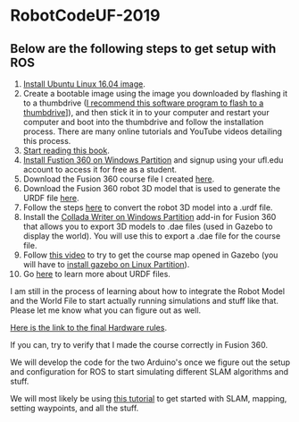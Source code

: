 # RobotCodeUF-2019

## Below are the following steps to get setup with ROS

1. [Install Ubuntu Linux 16.04 image](http://releases.ubuntu.com/16.04/).
2. Create a bootable image using the image you downloaded by flashing it to a thumbdrive ([I recommend this software program to flash to a thumbdrive](https://www.balena.io/etcher/)]),
   and then stick it in to your computer and restart your computer and boot into the thumbdrive and follow the installation process.
   There are many online tutorials and YouTube videos detailing this process.
3. [Start reading this book](http://lsi.vc.ehu.es/pablogn/investig/ROS/A%20Gentle%20Introduction%20to%20ROS.pdf).
4. [Install Fustion 360 on Windows Partition](https://www.autodesk.com/products/fusion-360/overview?mktvar002=1028563&&mkwid=sGqd1YrTz%7cpcrid%7c308370108716%7cpkw%7cfusion%20360%7cpmt%7ce%7cpdv%7cc%7cslid%7c%7cpgrid%7c64140211587%7cptaid%7caud-554208419493:kwd-330308867034%7c&intent=&utm_medium=cpc&utm_source=google&utm_campaign=GGL_Fusion+360_US_BR_RMKT_SEM_EXACT&utm_term=fusion%20360&utm_content=sGqd1YrTz%7cpcrid%7c308370108716%7cpkw%7cfusion%20360%7cpmt%7ce%7cpdv%7cc%7cslid%7c%7cpgrid%7c64140211587%7cptaid%7caud-554208419493:kwd-330308867034%7c&addisttype=g&s_kwcid=AL!8131199977!3!308370108716!e!!g!!fusion%20360&gclid=CjwKCAiA8OjjBRB4EiwAMZe6yzMp-CQelZoSLza5P_g1dVg6iRk-s1qif1UiZcgR0X0l9ZPeRn6VvxoCIc4QAvD_BwE&gclsrc=aw.ds) and signup using your ufl.edu account to access it for free as a student.
5. Download the Fusion 360 course file I created [here](https://a360.co/2EsgpaQ).
6. Download the Fusion 360 robot 3D model that is used to generate the URDF file [here](https://a360.co/2TdAvzG).
7. Follow the steps [here](https://github.com/syuntoku14/fusion2urdf) to convert the robot 3D model into a .urdf file.
8. Install the [Collada Writer on Windows Partition](https://apps.autodesk.com/FUSION/en/Detail/HelpDoc?appId=934783265519220722&appLang=en&os=Win64) add-in for Fusion 360 that allows you
   to export 3D models to .dae files (used in Gazebo to display the world). You will use this to export a .dae file for the course file.
9. Follow [this video](https://www.youtube.com/watch?v=aP4sDyrRzpU) to try to get the course map opened in Gazebo (you will have to [install gazebo on Linux Partition](http://gazebosim.org/)).
10. Go [here](http://wiki.ros.org/urdf/Tutorials/Building%20a%20Visual%20Robot%20Model%20with%20URDF%20from%20Scratch) to learn more about URDF files.

I am still in the process of learning about how to integrate the Robot Model and the World File to start actually running simulations and stuff like that.
Please let me know what you can figure out as well.

[Here is the link to the final Hardware rules](https://drive.google.com/file/d/1KRLF-HR9mwWrROvVW-r7jZPUBfodCOC-/view?usp=sharing).

If you can, try to verify that I made the course correctly in Fusion 360.

We will develop the code for the two Arduino's once we figure out the setup and configuration for ROS to start simulating different SLAM algorithms and stuff.

We will most likely be using [this tutorial](http://emanual.robotis.com/docs/en/platform/turtlebot3/slam/) to get started with SLAM, mapping, setting waypoints, and all the stuff.
